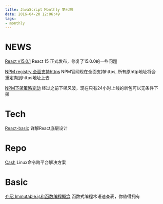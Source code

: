 ```yaml
---
title: JavaScript Monthly 第七期
date: 2016-04-20 12:06:49
tags:
- monthly
---
```

# NEWS

[React v15.0.1](https://facebook.github.io/react/blog/2016/04/08/react-v15.0.1.html)
React 15 正式发布，修复了15.0.0的一些问题

[NPM registry 全面支持https](http://blog.npmjs.org/post/142077474335/npm-registry-is-now-fully-https?utm_source=nodeweekly&utm_medium=email)
NPM官网现在全面支持https, 所有原http地址将会重定向到https地址上去

[NPM下架策略变动](http://blog.npmjs.org/post/141905368000/changes-to-npms-unpublish-policy)
经过之前下架风波，现在只有24小时上线的新包可以无条件下架

# Tech

[React-basic](https://github.com/reactjs/react-basic)
详解React底层设计

# Repo

[Cash](https://github.com/dthree/cash)
Linux命令跨平台解决方案

# Basic

[介绍 Immutable.js和函数编程概念](https://auth0.com/blog/2016/03/23/intro-to-immutable-js/?utm_source=javascriptweekly&utm_medium=email)
函数式编程术语速查表，你值得拥有
